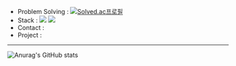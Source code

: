 - Problem Solving : [![Solved.ac프로필](http://mazassumnida.wtf/api/mini/generate_badge?boj=2tae)](https://solved.ac/2tae)
- Stack : <img src="https://img.shields.io/badge/Android-00000?style=flat-square&logo=Android&logoColor=black"/> <img src="https://img.shields.io/badge/Kotlin-000000?style=flat-square&logo=Kotlin"/>
- Contact : 
- Project : 


---
![Anurag's GitHub stats](https://github-readme-stats.vercel.app/api?username=2taezeat&show_icons=true&theme=dark)
